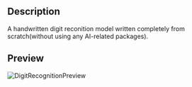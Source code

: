 ## Description
A handwritten digit reconition model written completely from scratch(without using any AI-related packages).
## Preview
![DigitRecognitionPreview](https://github.com/user-attachments/assets/3f867b29-29ca-43ba-843c-a073a73e5c9b)

